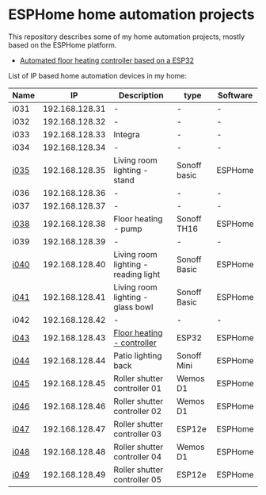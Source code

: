 ESPHome home automation projects
================================

This repository describes some of my home automation projects, mostly based on the ESPHome platform.


* [Automated floor heating controller based on a ESP32](automated-floor-heating/README.md)


List of IP based home automation devices in my home:


| Name | IP | Description | type | Software |
|------|----|-------------|------|----------|
|i031|192.168.128.31|-                                   |-              |-      | 		
|i032|192.168.128.32|-                                   |-              |-      |		
|i033|192.168.128.33|Integra                             |-				 |-      |
|i034|192.168.128.34|-                                   |-              |-      |	
|[i035](i035.yaml)|192.168.128.35|Living room lighting - stand        |Sonoff basic   |ESPHome|
|i036|192.168.128.36|-                                   |-              |-      |
|i037|192.168.128.37|-                                   |-              |-      |
|[i038](i038.yaml)|192.168.128.38|Floor heating - pump                |Sonoff TH16    |ESPHome|
|i039|192.168.128.39|-                                   |-              |-      |
|[i040](i040.yaml)|192.168.128.40|Living room lighting - reading light|Sonoff Basic   |ESPHome|
|[i041](i041.yaml)|192.168.128.41|Living room lighting - glass bowl   |Sonoff Basic   |ESPHome|
|i042|192.168.128.42|-                                   |-              |-      |
|[i043](i043.yaml)|192.168.128.43|[Floor heating - controller](automated-floor-heating/README.md)          |ESP32          |ESPHome|		
|[i044](i044.yaml)|192.168.128.44|Patio lighting back                 |Sonoff Mini    |ESPHome|
|[i045](i045.yaml)|192.168.128.45|Roller shutter controller 01        |Wemos D1       |ESPHome|
|[i046](i046.yaml)|192.168.128.46|Roller shutter controller 02        |Wemos D1       |ESPHome|
|[i047](i047.yaml)|192.168.128.47|Roller shutter controller 03        |ESP12e         |ESPHome|
|[i048](i048.yaml)|192.168.128.48|Roller shutter controller 04        |Wemos D1       |ESPHome|
|[i049](i049.yaml)|192.168.128.49|Roller shutter controller 05        |ESP12e         |ESPHome|




